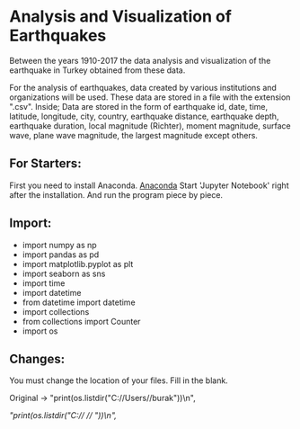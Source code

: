 # Analysis and Visualization of Earthquakes
 Between the years 1910-2017 the data analysis and visualization of the earthquake in Turkey obtained from these data.

 For the analysis of earthquakes, data created by various institutions and organizations will be used. These data are stored in a file with the extension ".csv". Inside; Data are stored in the form of earthquake id, date, time, latitude, longitude, city, country, earthquake distance, earthquake depth, earthquake duration, local magnitude (Richter), moment magnitude, surface wave, plane wave magnitude, the largest magnitude except others.

## For Starters:
   First you need to install Anaconda. [Anaconda](https://www.anaconda.com/products/individual)
   Start 'Jupyter Notebook' right after the installation. And run the program piece by piece.


## Import:
* import numpy as np
* import pandas as pd
* import matplotlib.pyplot as plt
* import seaborn as sns
* import time
* import datetime
* from datetime import datetime
* import collections
* from collections import Counter
* import os

## Changes:

You must change the location of your files. Fill in the blank.

Original -> "print(os.listdir(\"C://Users//burak\"))\n",

_"print(os.listdir(\"C://    //     \"))\n",_
